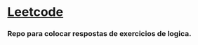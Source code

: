 # <a href='https://leetcode.com/problemset/all/'>Leetcode</a>
### Repo para colocar respostas de exercicios de logica.